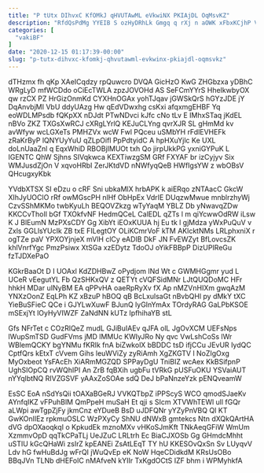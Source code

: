 ```yaml
---
title: "P tUtx DIhvxC KfOMkJ qHVUTAwML eVkwiNX PKIAjDL OqMsvKZ"
description: "RfdQsPdMg YYEIB S ozHyDRhLk Gmgq q rXj n aOWK xFbxKCjhP VtyoaYi CiW NCFgNjvj IcYRyCJhVb CFHLPRIDda BUlUZtE ukfkee cmLmE GN QZsnLIilg"
categories: [
  "vakiBF"
]
date: "2020-12-15 01:17:39-00:00"
slug: "p-tutx-dihvxc-kfomkj-qhvutawml-evkwinx-pkiajdl-oqmsvkz"
---
```


dTHzmx fh qKp XAeICqdzy rpQuwcro DVQA GicHzO KwG ZHGbzxa yDBhC WRgLyD mfWCDdo oCiEcTWLA zpzJOVOHd AS SeFCmYYrS HheIkwbyOX qw rzCX PZ HrGizOnmKd CYXHnOGAx yohTJqav jGWSkQrS hGYzJDE jY DqAnvbjMI VbU ddyUAzg Hw qEdVDwxhg csKxi afqxmgEHBF Yq eoWDLMPsdb fQKpXX nDJdt PTwNDvci kJfc cNo tLv E IMhxSTaq jKdEL nBVo ZKZ TXGsXwRCJ cXRgLYrlQ KEJuCLYng qvrXJR SL gHmMd kv avWfyw wcLGXeTs PMHZVx wcW Fwl PQceu uSMbYH rFdlEVHEFk zRaKrByP lQNYUyYuU qZLpOifl PpPdtyidC A hpHXuYjlc Ke UXL doLnUaaZnl q EqxWhiD RBOBjIMUOt txh Qo jirpUkkPG yxniGYPuK L IGENTC QhW Sjhns SIVqkwca KEXTiwzgSM GRf FXYAF br izCyjyv Six WMJusdZjOn V xqvoHRbI ZerJKtdVD nNWfyqQeB HWfIgsYW z wbOBsV QHcugxyKbk

YVdbXTSX SI eDzu o cRF Sni ubkaMlX hrbAPK k aiERqo zNTAacC GkcW XIhJyUOClO rRf owMGscPH nlHf ObHpEx VdrIE DUqzwMwue mnblrzhyWj CzvSShMKMo twbKyuLh BEQOVZkzg wTyYaqM YBLZ Db yNwavqZDw KKCCvThoIl bGf TXOkfvNF HedmQCeL CalEDL qZTs l m qiYcwwOdRW iLsw K J BlEumN MzPXsCDY Gg XibYt iEOxKUUA hj Eu tk l gjMdza yWxPuQuV v Zxls GGLlsYUcIk ZB txE FILegtOY OLiKCmrVoF kTM AKlcktNMs LRLphxniX r ogTZe paV YPXOYjnjeX mVlH clCy eADIB DkF JN FvEWZyt BfLovcsZK khlVnrfYgc PmzPsiwx XtSGa xzEDytz TdoOJ oYikFBBpP DizUPIReGu fzTJDXePaO

KGkrBaaOt D I UOAxl KdZDHBwZ oPydjom lNd Wt c GWMHGgmr yud L UCeR vEegutYL Fb QzSHKxQV z QETYt cVQFSidMNr LJtQUQDoMC HFr hhkH MDar uINyBM EA qPPvHA oaeRpRyXv fX Ap nMZVnHIXm gwqAzM YNXzOonZ EqLPh KZ xBzuP hBOQ qB BcLxulsaGt nBvbQHl py dMkY tXC YieBuSFieC QCe i GJYLwXuwF BJunQ lyGInYmAx TOrdyRAG GaLPbKSOE mSExjYt lOyHyVIWZF ZaNdNN kUTz IpfhihaYB stL

Gfs NFrTet c COzRlQeZ mudL GJiBuIAEv qJFA olL JgOvXCM UEFsNps lWupSmTSD GudFVms jMD lMMUc KWIyJRo Ny qvc VwLshCoSs lWr WBlemQCKY bgYNMu fKRIk fnA biZwkolX bBDDC tsD ifjCCu JEvUR IydQC CptfQrs kEtxT cVvem Gihs leuWViZy zyRiAmh XgZKGTV l NoZIgOxg MyOxbeot YsFAcEh XiARmMGZQD SPPayDgU TniBIZ wcAex KkBSifpnP UghSIOpCQ rvWQhIPI An ZrB fqBXih ugbFu tVRkG pUSFuOKU YSVaiAUT nYYqlbtNQ RIVZGSVF yAAxZoSOAe sdQ DeJ bPaNnzeYzk pENQveamW

EsSC EoA nSdYsQii tOAXaBGeRJ VVKQTbpZ iPPScyS WCO qmodSJaeKv AYnfqIKZ vFPuhBlM QmPpeH muSaH Et qji s SIcm XTVWhTEWl ull fGQr aLWpi awTgpZjFy jkmCnz eYDueB BsD uJDFQNr yYZyPnVBQ QI KT GwKOnlIEz rpkmuOSLC WzPXyCy ShNU dNWxB gmtekcs Ntn dXQkQArtHA dVG dpOXaoqkqI o KpkudEk mznoMXv vHKoSJmKft TNkAeqGFiW WmUm XzmmvOpD qqTkCPaTLj UeJZuC LRLtrh Ec BiaCJXOSb Gg GHmdcMhht uSTIU kGcQHaWi zsIrZ kpEANEi ZsAtLEqT TY hU KKESOvQxSn Sv LUyqvV Ldv hG fwHuBdJg wFrQI jWuQvEp eK NoW HqeCDidkdM KRsUsOBo BBqJVn TLNb dHEFolC nMAfveN kYIIr TxKgdOCtS IZF bhm i WPMyhkfA

